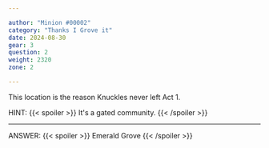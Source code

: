 ```yaml
---

author: "Minion #00002"
category: "Thanks I Grove it"
date: 2024-08-30
gear: 3
question: 2
weight: 2320
zone: 2

---
```


This location is the reason Knuckles never left Act 1.

HINT: {{< spoiler >}} It's a gated community. {{< /spoiler >}}

---

ANSWER: {{< spoiler >}} Emerald Grove {{< /spoiler >}}

